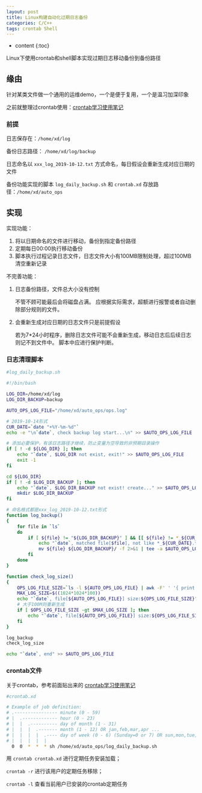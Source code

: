 ```yaml
---
layout: post
title: Linux构建自动化过期日志备份
categories: C/C++
tags: crontab Shell
---
```


* content
{:toc}

Linux下使用crontab和shell脚本实现过期日志移动备份到备份路径



## 缘由

针对某类文件做一个通用的运维demo，一个是便于复用，一个是温习加深印象

之前就整理过crontab使用：[crontab学习使用笔记](https://xiaodongq.github.io/2015/08/18/crontab%E5%AD%A6%E4%B9%A0%E7%AC%94%E8%AE%B0/)

### 前提

日志保存在：`/home/xd/log`

备份日志路径： `/home/xd/log/backup`

日志命名以 `xxx_log_2019-10-12.txt` 方式命名，每日假设会重新生成对应日期的文件

备份功能实现的脚本 `log_daily_backup.sh` 和 `crontab.xd` 存放路径：`/home/xd/auto_ops`

## 实现

实现功能：

1. 将以日期命名的文件进行移动，备份到指定备份路径
2. 定期每日00:00执行移动备份
3. 脚本执行过程记录日志文件，日志文件大小有100MB限制处理，超过100MB清空重新记录

不完善功能：

1. 日志备份路径，文件总大小没有控制

    不管不顾可能最后会将磁盘占满。 应根据实际需求，超额进行报警或者自动删除部分规则的文件。

2. 会重新生成对应日期的日志文件只是前提假设

    若为7*24小时程序，删除日志文件可能不会重新生成，移动日志后后续日志则记不到文件中。 脚本中应进行保护判断。

### 日志清理脚本

```sh
#log_daily_backup.sh

#!/bin/bash

LOG_DIR=/home/xd/log
LOG_DIR_BACKUP=backup

AUTO_OPS_LOG_FILE="/home/xd/auto_ops/ops.log"

# 2019-10-14形式
CUR_DATE=`date "+%Y-%m-%d"`
echo -e "\n`date`, check backup log start...\n" >> $AUTO_OPS_LOG_FILE

# 添加必要保护，有该日志路径才继续，防止变量为空导致的非预期目录操作
if [ ! -d ${LOG_DIR} ]; then
    echo "`date`, $LOG_DIR not exist, exit!" >> $AUTO_OPS_LOG_FILE
    exit -1
fi

cd ${LOG_DIR}
if [ ! -d $LOG_DIR_BACKUP ]; then
    echo "`date`, $LOG_DIR_BACKUP not exist! create..." >> $AUTO_OPS_LOG_FILE
    mkdir $LOG_DIR_BACKUP
fi

# 命名格式都是xxx_log_2019-10-12.txt形式
function log_backup()
{
    for file in `ls`
    do
        if [ ${file} != "${LOG_DIR_BACKUP}" ] && [[ ${file} != *_${CUR_DATE}.txt ]]; then
            echo "`date`, matched file[$file], not like *_${CUR_DATE}.txt, mv to backup" >> $AUTO_OPS_LOG_FILE
            mv ${file} ${LOG_DIR_BACKUP}/ -f 2>&1 | tee -a $AUTO_OPS_LOG_FILE
        fi
    done
}

function check_log_size()
{
    OPS_LOG_FILE_SIZE=`ls -l ${AUTO_OPS_LOG_FILE} | awk -F' ' '{ print $5}'`
    MAX_LOG_SIZE=$((1024*1024*100))
    echo "`date`, file[${AUTO_OPS_LOG_FILE}] size:${OPS_LOG_FILE_SIZE}" >> $AUTO_OPS_LOG_FILE
    # 大于100M则重新生成
    if [ $OPS_LOG_FILE_SIZE -gt $MAX_LOG_SIZE ]; then
        echo "`date`, file[${AUTO_OPS_LOG_FILE}] size:${OPS_LOG_FILE_SIZE} over $((${MAX_LOG_SIZE}/1024/1024)) MB, recover" > $AUTO_OPS_LOG_FILE
    fi
}

log_backup
check_log_size

echo "`date`, end" >> $AUTO_OPS_LOG_FILE
```

### crontab文件

关于crontab，参考前面贴出来的 [crontab学习使用笔记](https://xiaodongq.github.io/2015/08/18/crontab%E5%AD%A6%E4%B9%A0%E7%AC%94%E8%AE%B0/)

```sh
#crontab.xd

# Example of job definition:
# .---------------- minute (0 - 59)
# |  .------------- hour (0 - 23)
# |  |  .---------- day of month (1 - 31)
# |  |  |  .------- month (1 - 12) OR jan,feb,mar,apr ...
# |  |  |  |  .---- day of week (0 - 6) (Sunday=0 or 7) OR sun,mon,tue,wed,thu,fri,sat
# |  |  |  |  |
  0  0  *  *  * sh /home/xd/auto_ops/log_daily_backup.sh
```

用 `crontab crontab.xd` 进行定期任务安装加载；

`crontab -r` 进行该用户的定期任务移除；

`crontab -l` 查看当前用户已安装的crontab定期任务
